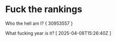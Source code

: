 # Fuck the rankings

Who the hell am I?
{ 30953557 }

What fucking year is it?
[ 2025-04-08T15:26:40Z ]
